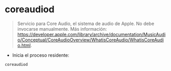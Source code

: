 # coreaudiod

> Servicio para Core Audio, el sistema de audio de Apple.
> No debe invocarse manualmente.
> Más información: <https://developer.apple.com/library/archive/documentation/MusicAudio/Conceptual/CoreAudioOverview/WhatisCoreAudio/WhatisCoreAudio.html>.

- Inicia el proceso residente:

`coreaudiod`
